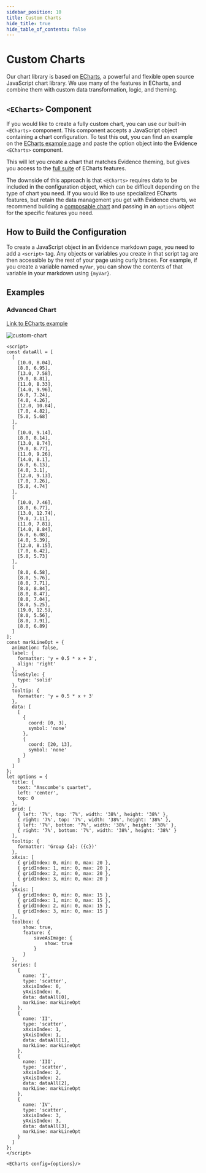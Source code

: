 ```yaml
---
sidebar_position: 10
title: Custom Charts
hide_title: true
hide_table_of_contents: false
---
```


<h1 class="community-header"><span class="gradient">Custom Charts</span></h1>

Our chart library is based on [ECharts](https://echarts.apache.org/examples/en/index.html), a powerful and flexible open source JavaScript chart library. We use many of the features in ECharts, and combine them with custom data transformation, logic, and theming. 

## `<ECharts>` Component
If you would like to create a fully custom chart, you can use our built-in `<ECharts>` component. This component accepts a JavaScript object containing a chart configuration. To test this out, you can find an example on the [ECharts example page](https://echarts.apache.org/examples/en/index.html) and paste the option object into the Evidence `<ECharts>` component.

This will let you create a chart that matches Evidence theming, but gives you access to the [full suite](https://echarts.apache.org/en/option.html#title) of ECharts features.

The downside of this approach is that `<ECharts>` requires data to be included in the configuration object, which can be difficult depending on the type of chart you need. If you would like to use specialized ECharts features, but retain the data management you get with Evidence charts, we recommend building a [composable chart](/components/charts/composable-charts) and passing in an `options` object for the specific features you need.

## How to Build the Configuration
To create a JavaScript object in an Evidence markdown page, you need to add a `<script>` tag. Any objects or variables you create in that script tag are then accessible by the rest of your page using curly braces. For example, if you create a variable named `myVar`, you can show the contents of that variable in your markdown using `{myVar}`.

## Examples

### Advanced Chart
[Link to ECharts example](https://echarts.apache.org/examples/en/editor.html?c=scatter-anscombe-quartet)

![custom-chart](/img/exg-custom-echarts-anscombe.svg)

```
<script>
const dataAll = [
  [
    [10.0, 8.04],
    [8.0, 6.95],
    [13.0, 7.58],
    [9.0, 8.81],
    [11.0, 8.33],
    [14.0, 9.96],
    [6.0, 7.24],
    [4.0, 4.26],
    [12.0, 10.84],
    [7.0, 4.82],
    [5.0, 5.68]
  ],
  [
    [10.0, 9.14],
    [8.0, 8.14],
    [13.0, 8.74],
    [9.0, 8.77],
    [11.0, 9.26],
    [14.0, 8.1],
    [6.0, 6.13],
    [4.0, 3.1],
    [12.0, 9.13],
    [7.0, 7.26],
    [5.0, 4.74]
  ],
  [
    [10.0, 7.46],
    [8.0, 6.77],
    [13.0, 12.74],
    [9.0, 7.11],
    [11.0, 7.81],
    [14.0, 8.84],
    [6.0, 6.08],
    [4.0, 5.39],
    [12.0, 8.15],
    [7.0, 6.42],
    [5.0, 5.73]
  ],
  [
    [8.0, 6.58],
    [8.0, 5.76],
    [8.0, 7.71],
    [8.0, 8.84],
    [8.0, 8.47],
    [8.0, 7.04],
    [8.0, 5.25],
    [19.0, 12.5],
    [8.0, 5.56],
    [8.0, 7.91],
    [8.0, 6.89]
  ]
];
const markLineOpt = {
  animation: false,
  label: {
    formatter: 'y = 0.5 * x + 3',
    align: 'right'
  },
  lineStyle: {
    type: 'solid'
  },
  tooltip: {
    formatter: 'y = 0.5 * x + 3'
  },
  data: [
    [
      {
        coord: [0, 3],
        symbol: 'none'
      },
      {
        coord: [20, 13],
        symbol: 'none'
      }
    ]
  ]
};
let options = {
  title: {
    text: "Anscombe's quartet",
    left: 'center',
    top: 0
  },
  grid: [
    { left: '7%', top: '7%', width: '38%', height: '38%' },
    { right: '7%', top: '7%', width: '38%', height: '38%' },
    { left: '7%', bottom: '7%', width: '38%', height: '38%' },
    { right: '7%', bottom: '7%', width: '38%', height: '38%' }
  ],
  tooltip: {
    formatter: 'Group {a}: ({c})'
  },
  xAxis: [
    { gridIndex: 0, min: 0, max: 20 },
    { gridIndex: 1, min: 0, max: 20 },
    { gridIndex: 2, min: 0, max: 20 },
    { gridIndex: 3, min: 0, max: 20 }
  ],
  yAxis: [
    { gridIndex: 0, min: 0, max: 15 },
    { gridIndex: 1, min: 0, max: 15 },
    { gridIndex: 2, min: 0, max: 15 },
    { gridIndex: 3, min: 0, max: 15 }
  ],
  toolbox: {
      show: true,
      feature: {
          saveAsImage: {
              show: true
          }
      }
  },
  series: [
    {
      name: 'I',
      type: 'scatter',
      xAxisIndex: 0,
      yAxisIndex: 0,
      data: dataAll[0],
      markLine: markLineOpt
    },
    {
      name: 'II',
      type: 'scatter',
      xAxisIndex: 1,
      yAxisIndex: 1,
      data: dataAll[1],
      markLine: markLineOpt
    },
    {
      name: 'III',
      type: 'scatter',
      xAxisIndex: 2,
      yAxisIndex: 2,
      data: dataAll[2],
      markLine: markLineOpt
    },
    {
      name: 'IV',
      type: 'scatter',
      xAxisIndex: 3,
      yAxisIndex: 3,
      data: dataAll[3],
      markLine: markLineOpt
    }
  ]
};
</script>

<ECharts config={options}/>
```